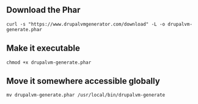 ## Download the Phar
    curl -s "https://www.drupalvmgenerator.com/download" -L -o drupalvm-generate.phar

## Make it executable

    chmod +x drupalvm-generate.phar

## Move it somewhere accessible globally
    mv drupalvm-generate.phar /usr/local/bin/drupalvm-generate
